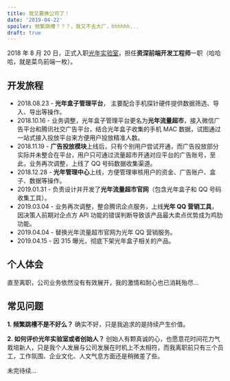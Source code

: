 ```yaml
---
title: 我又要换公司了！
date: '2019-04-22'
spoiler: 频繁跳槽？？？，我又不去大厂，hhhhhh...
draft: true
---
```


2018 年 8 月 20 日，正式入职[光年实验室](https://www.gnlab.com)，担任**资深前端开发工程师**一职（哈哈哈，就是菜鸟前端一枚）。

## 开发旅程

+ 2018.08.23 - **光年盒子管理平台**， 主要配合手机探针硬件提供数据筛选、导入、导出等操作。
+ 2018.10.16 - 业务调整，光年盒子管理平台更名为**光年流量超市**，接入微信广告平台和腾讯社交广告平台，结合光年盒子收集的手机 MAC 数据，试图通过一站式接入投放平台来方便用户投放精准人数。
+ 2018.11.19 - **广告投放模块**上线后，只有个别用户尝试开通，而广告投放部分实际并未整合在平台，用户只可通过流量超市开通对应平台的广告账号，至此，业务再次调整，上线了 QQ 号码数据收集渠道。
+ 2018.12.28 - **光年管理中心**上线，方便管理审核用户的资金、广告账户、盒子、数据等操作。
+ 2019.01.31 - 负责设计并开发了**光年流量超市官网**（包含光年盒子和 QQ 号码收集工具）。
+ 2019.03.04 - 业务再次调整，整合腾讯企点服务，上线**光年 QQ 营销工具**，因决策人前期对企点方 API 功能的错误判断导致该产品最大卖点优势成为鸡肋功能。
+ 2019.04.04 - 替换光年流量超市官网为光年 QQ 营销服务。
+ 2019.04.15 - 因 315 曝光，彻底下架光年盒子相关的产品。

## 个人体会

直至离职，公司业务依然没有有效展开，我的激情和耐心也已消耗殆尽...

## 常见问题

**1. 频繁跳槽不是不好么？** 确实不好，只是我追求的是持续产生价值。

**2. 如何评价光年实验室或者创始人？** 创始人有颗真诚的心，也愿意花时间花力气栽培新人，只是我个人发展与公司发展在时机上不太相符，而我离职前只有三个员工，工作氛围、企业文化、人文气息方面还是稍微差了些。

未完待续...
